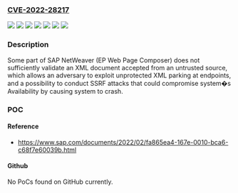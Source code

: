 ### [CVE-2022-28217](https://cve.mitre.org/cgi-bin/cvename.cgi?name=CVE-2022-28217)
![](https://img.shields.io/static/v1?label=Product&message=SAP%20NetWeaver%20(EP%20Web%20Page%20Composer)&color=blue)
![](https://img.shields.io/static/v1?label=Version&message=7.20%20&color=brightgreen)
![](https://img.shields.io/static/v1?label=Version&message=7.30%20&color=brightgreen)
![](https://img.shields.io/static/v1?label=Version&message=7.31%20&color=brightgreen)
![](https://img.shields.io/static/v1?label=Version&message=7.40%20&color=brightgreen)
![](https://img.shields.io/static/v1?label=Version&message=7.50%20&color=brightgreen)
![](https://img.shields.io/static/v1?label=Vulnerability&message=CWE-918&color=brightgreen)

### Description

Some part of SAP NetWeaver (EP Web Page Composer) does not sufficiently validate an XML document accepted from an untrusted source, which allows an adversary to exploit unprotected XML parking at endpoints, and a possibility to conduct SSRF attacks that could compromise system�s Availability by causing system to crash.

### POC

#### Reference
- https://www.sap.com/documents/2022/02/fa865ea4-167e-0010-bca6-c68f7e60039b.html

#### Github
No PoCs found on GitHub currently.


